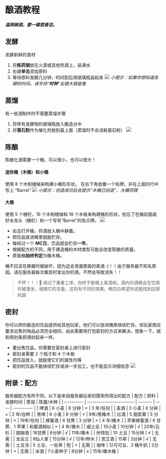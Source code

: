 # 酿酒教程
***温两碗酒，要一碟茴香豆。***
## 发酵 
发酵新鲜的食材
 1. 将**炼药锅**放在火源或其他热源上，装满水 
 2. 右键**单击**添加原料
 3. 等待原料发酵几分钟，时间到后用玻璃瓶装起来
![](/plugins/picture/brewing1.png)
*小提示：如果你想知道发酵的时间，请手持“**时钟**”右键大锅查看* 
## 蒸馏
有一些酒制作时不需要蒸馏步骤
 1. 将带有发酵物的玻璃瓶放入酿造台中
 2. 将**萤石粉**作为催化剂放到最上面（蒸馏时不会消耗萤石粉）
![](/plugins/picture/brewing2.png)
## 陈酿
陈酿化酒需要一个桶，可以很小，也可以很大！

#### 迷你桶（木桶）和小桶
使用 8 个木制楼梯来构建小桶形形状。
在右下角放置一个标牌，并在上面的行中写上 “Barrel”
![](/plugins/picture/brewing3.png)
*小提示：创造成功后会提示“木桶已创造”，大桶同理*
#### 大桶
使用 5 个栅栏，16 个木制楼梯和 18 个木板来构建桶形形状，别忘了在桶前面装好水龙头（栅栏）和一个写有“Barrel”的告示牌。
![](/plugins/picture/brewing5.png)
 - 右击打开桶，将酒放入桶中静置。
 - 把饮品放进桶里就能贮存。
 - 每经过一个 **MC日**，饮品就会贮存**一年**。
 - 根据配方的不同，用于建造桶的木材类型可能会改变陈酿的质量。
 - 原版桶**始终判定**为橡木桶。

桶不应该在静置时被破坏，因为这会泄漏里面的美酒 :(！！由于服务器不知名原因，请在服务器每次重启时拿出你的酒，不然会导致消失！！
> 干杯！！！🍻 经过了重重工序，你终于能喝上美酒啦。酒内的酒精会在饮用时被激发，根据它的含量，这将有不同的效果。畅饮后希望你还能找到回家的路
## 密封
你可以把你酿造的饮品提供给其他玩家，他们可以放进桶里继续贮存。但玩家商店要求出售的物品必须完全相同，由此需要用打包密封的方式来解决。想象一下，就和用封条把酒封起来一样。
  - 要出售饮品，你需要在密封桌上进行密封
  - 密封桌需要 2 个瓶子和 4 个木板
  - 把饮品放入，就能使它们的属性均等
  - 密封的饮品不能继续贮存或进一步加工，也不能显示详细信息
![](/plugins/picture/brewing6.png)
## 附录：配方
服务器配方有所不同，以下是来自服务器玩家的摸索所得出的配方
| 配方       | 原料                     | 发酵时间 | 蒸馏 | 陈置/木种    |
| :--------- | :----------------------- | ------- | ---- | ---------- |
| 啤酒       | 6 小麦                   | 8 分钟   | ×    | 3 年/任何   |
| 麦酒       | 3 小麦                   | 8 分钟   | ×    | 2 年/白桦   |
| 黑啤       | 6 小麦                   | 8 分钟   | ×    | 9年/黑橡木 |
| 红酒       | 5 甜浆果                 | 5 分钟   | ×    | 19年/任何   |
| 蜂蜜酒     | 6 甘蔗                   | 3 分钟   | ×    | 4 年/橡木   |
| 苹果蜂蜜酒 | 6 甘蔗、1 苹果           | 和蜜酒相似 | ×   | 4 年/橡木   |
| 威士忌     | 10小麦                     | 10分钟 | √ | 20年/云杉 |
| 朗姆酒     | 18甘蔗                 | 6分钟       | √    | 11年/橡木    |
| 伏特加     | 10 土豆                  | 15分钟       | √    | 无需        |
| 龙舌兰     | 8仙人掌               | 15分钟       | √    | 12年/桦木    |
| 苦艾酒     | 15草                   | 3分钟       | √    | 无需        |
| 土豆汤     | 5 土豆、一些草           | 短       | ×    | 无需        |
| 咖啡       | 12可可豆、2 桶牛奶    | 2分钟       | ×    | 无需        |
| 米酒       | 7小麦种子                   | 8分钟       | x    | 15年/橡木桶 |